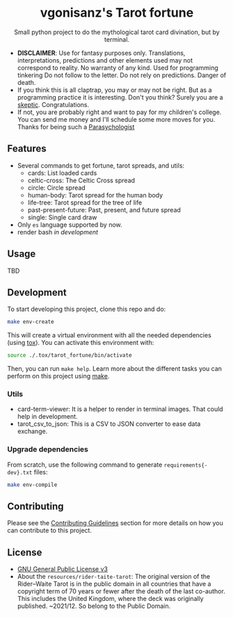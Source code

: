 <div align="center">

# vgonisanz's Tarot fortune

Small python project to do the mythological tarot card divination,
but by terminal.

</div>

- **DISCLAIMER**: Use for fantasy purposes only.
    Translations, interpretations, predictions and other elements used may not correspond to reality.
    No warranty of any kind.
    Used for programming tinkering
    Do not follow to the letter.
    Do not rely on predictions.
    Danger of death.
- If you think this is all claptrap,
  you may or may not be right.
  But as a programming practice it is interesting.
  Don't you think?
  Surely you are a [skeptic](https://en.wikipedia.org/wiki/Skepticism).
  Congratulations.
- If not, you are probably right and want to pay for my children's college.
  You can send me money and I'll schedule some more moves for you.
  Thanks for being such a [Parasychologist](https://en.wikipedia.org/wiki/Parapsychology)

## Features

- Several commands to get fortune, tarot spreads, and utils:
  - cards: List loaded cards
  - celtic-cross: The Celtic Cross spread
  - circle: Circle spread
  - human-body: Tarot spread for the human body
  - life-tree: Tarot spread for the tree of life
  - past-present-future: Past, present, and future spread
  - single: Single card draw
- Only `es` language supported by now.
- render bash *in development*

## Usage

TBD

## Development

To start developing this project, clone this repo and do:

```bash
make env-create
```

This will create a virtual environment with all the needed dependencies
(using [tox](https://tox.readthedocs.io/en/latest/)).
You can activate this environment with:

```bash
source ./.tox/tarot_fortune/bin/activate
```

Then, you can run `make help`.
Learn more about the different tasks
you can perform on this project using [make](https://www.gnu.org/software/make/).

### Utils

- card-term-viewer: It is a helper to render in terminal images.
  That could help in development.
- tarot_csv_to_json: This is a CSV to JSON converter to ease data exchange.

### Upgrade dependencies

From scratch, use the following command to generate `requirements{-dev}.txt` files:

```bash
make env-compile
```

## Contributing

Please see the [Contributing Guidelines](./CONTRIBUTING.md) section for more details on how you can contribute to this project.

## License

- [GNU General Public License v3](./LICENSE)
- About the `resources/rider-taite-tarot`:
  The original version of the Rider–Waite Tarot is in the public domain
  in all countries that have a copyright term of 70 years
  or fewer after the death of the last co-author.
  This includes the United Kingdom, where the deck was originally published.
  ~2021/12.
  So belong to the Public Domain.
